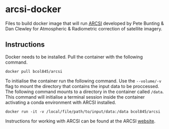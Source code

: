 # arcsi-docker
Files to build docker image that will run [ARCSI](http://remotesensing.info/arcsi/) developed by Pete Bunting &amp; Dan Clewley for Atmospheric &amp; Radiometric correction of satellite imagery. 

## Instructions 
Docker needs to be installed. Pull the container with the following command. 

`docker pull bcol845/arcsi`

To initialise the container run the following command. Use the `--volume/-v` flag to mount the directory that contains the input data to be proccessed. The following command mounts to a directory in the container called `/data`. This command will initialise a terminal session inside the container activating a conda environment with ARCSI installed. 

`docker run -it -v /local/file/path/to/input/data:/data bcol845/arcsi`

Instructions for working with ARCSI can be found at the ARCSI [website](http://remotesensing.info/arcsi/).
